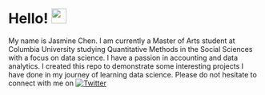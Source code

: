 # Hello! <img src="https://raw.githubusercontent.com/MartinHeinz/MartinHeinz/master/wave.gif" width="30px">
My name is Jasmine Chen. I am currently a Master of Arts student at Columbia University studying Quantitative Methods in the Social Sciences with a focus on data science. I have a passion in accounting and data analytics. I created this repo to demonstrate some interesting projects I have done in my journey of learning data science. Please do not hesitate to connect with me on [![Twitter][1.2]][1]

<!-- Icons -->

[1.2]: http://i.imgur.com/wWzX9uB.png (twitter icon without padding)

<!-- Links to your social media accounts -->

[1]: https://twitter.com/Martin_Heinz_
